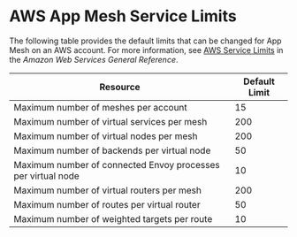# AWS App Mesh Service Limits<a name="service_limits"></a>

The following table provides the default limits that can be changed for App Mesh on an AWS account\. For more information, see [AWS Service Limits](https://docs.aws.amazon.com/general/latest/gr/aws_service_limits.html) in the *Amazon Web Services General Reference*\.


| Resource | Default Limit | 
| --- | --- | 
| Maximum number of meshes per account | 15 | 
| Maximum number of virtual services per mesh | 200 | 
| Maximum number of virtual nodes per mesh | 200 | 
| Maximum number of backends per virtual node | 50 | 
| Maximum number of connected Envoy processes per virtual node | 10 | 
| Maximum number of virtual routers per mesh | 200 | 
| Maximum number of routes per virtual router | 50 | 
| Maximum number of weighted targets per route | 10 | 